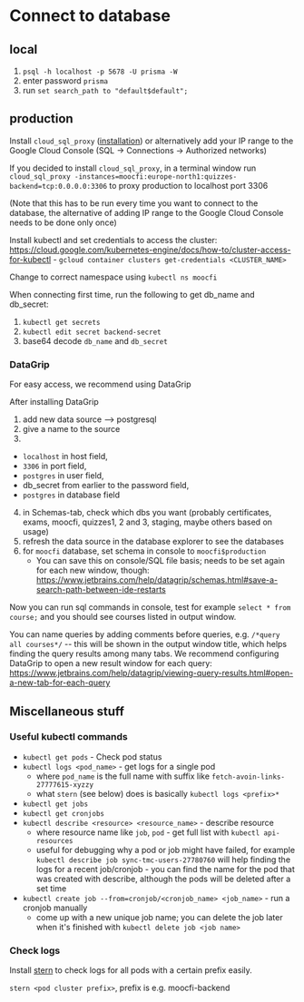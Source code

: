 # Connect to database

## local

1. `psql -h localhost -p 5678 -U prisma -W`
2. enter password `prisma`
3. run `set search_path to "default$default";`

## production

Install `cloud_sql_proxy` ([installation](https://cloud.google.com/sql/docs/mysql/sql-proxy)) or alternatively add your IP range to the Google Cloud Console (SQL -> Connections -> Authorized networks)


If you decided to install `cloud_sql_proxy`, in a terminal window run
`cloud_sql_proxy -instances=moocfi:europe-north1:quizzes-backend=tcp:0.0.0.0:3306`
to proxy production to localhost port 3306

(Note that this has to be run every time you want to connect to the database, the alternative of adding IP range to the Google Cloud Console needs to be done only once)

Install kubectl and set credentials to access the cluster: https://cloud.google.com/kubernetes-engine/docs/how-to/cluster-access-for-kubectl - `gcloud container clusters get-credentials <CLUSTER_NAME>`

Change to correct namespace using `kubectl ns moocfi`

When connecting first time, run the following to get db_name and db_secret:

1. `kubectl get secrets`
2. `kubectl edit secret backend-secret`
3. base64 decode `db_name` and `db_secret`

### DataGrip

For easy access, we recommend using DataGrip

After installing DataGrip

1. add new data source --> postgresql
2. give a name to the source
3.
* `localhost` in host field,
* `3306` in port field,
* `postgres` in user field,
* db_secret from earlier to the password field,
* `postgres` in database field
4. in Schemas-tab, check which dbs you want (probably certificates, exams, moocfi, quizzes1, 2 and 3, staging, maybe others based on usage)
5. refresh the data source in the database explorer to see the databases
6. for `moocfi` database, set schema in console to `moocfi$production` 
    - You can save this on console/SQL file basis; needs to be set again for each new window, though: https://www.jetbrains.com/help/datagrip/schemas.html#save-a-search-path-between-ide-restarts

Now you can run sql commands in console, test for example `select * from course;` and you should see courses listed in output window.

You can name queries by adding comments before queries, e.g. `/*query all courses*/` -- this will be shown in the output window title, which helps finding the query results among many tabs. We recommend configuring DataGrip to open a new result window for each query: https://www.jetbrains.com/help/datagrip/viewing-query-results.html#open-a-new-tab-for-each-query

## Miscellaneous stuff

### Useful kubectl commands

* `kubectl get pods` - Check pod status
* `kubectl logs <pod_name>` - get logs for a single pod
    - where `pod_name` is the full name with suffix like `fetch-avoin-links-27777615-xyzzy`
    - what `stern` (see below) does is basically `kubectl logs <prefix>*`
* `kubectl get jobs`
* `kubectl get cronjobs`
* `kubectl describe <resource> <resource_name>` - describe resource
    - where resource name like `job`, `pod` - get full list with `kubectl api-resources`
    - useful for debugging why a pod or job might have failed, for example `kubectl describe job sync-tmc-users-27780760` will help finding the logs for a recent job/cronjob - you can find the name for the pod that was created with describe, although the pods will be deleted after a set time
* `kubectl create job --from=cronjob/<cronjob_name> <job_name>` - run a cronjob manually
    - come up with a new unique job name; you can delete the job later when it's finished with `kubectl delete job <job name>`

### Check logs

Install [stern](https://github.com/wercker/stern) to check logs for all pods with a certain prefix easily.

`stern <pod cluster prefix>`, prefix is e.g. moocfi-backend
